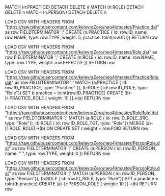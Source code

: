 MATCH (n:PRACTICE) DETACH DELETE n
MATCH (n:ROLE) DETACH DELETE n
MATCH (n:PERSON) DETACH DELETE n


LOAD CSV WITH HEADERS FROM "https://raw.githubusercontent.com/kelevraZero/neo4j/master/Practice.dat" as row FIELDTERMINATOR ';' 
CREATE (n:PRACTICE { id: row.ID, name: row.NAME, type: row.TYPE, weight: 5, practice: toInt(row.ID)}) RETURN row

LOAD CSV WITH HEADERS FROM "https://raw.githubusercontent.com/kelevraZero/neo4j/master/Role.dat" as row FIELDTERMINATOR ';' 
CREATE (n:ROLE { id: row.ID, name: row.NAME, type: row.TYPE, weight: row.EFFECTIF }) RETURN row

LOAD CSV WITH HEADERS FROM "https://raw.githubusercontent.com/kelevraZero/neo4j/master/PracticeRole.dat" as row FIELDTERMINATOR ';' 
MATCH (a:PRACTICE { id: row.ID_PRACTICE, type: "Practice" }), (b:ROLE { id: row.ID_ROLE, type: "Role"}) 
SET b.practice = toInt(row.ID_PRACTICE) CREATE (b)-[r:PRACTICE_ROLE { weight: 10 }]->(a) RETURN row

LOAD CSV WITH HEADERS FROM "https://raw.githubusercontent.com/kelevraZero/neo4j/master/RoleRole.dat" as row FIELDTERMINATOR ';' 
MATCH (a:ROLE { id: row.ID_ROLE_SRC, type: "Role"}), (b:ROLE { id: row.ID_ROLE_TGT, type: "Role"}) 
MERGE (a)-[r:ROLE_ROLE]->(b) ON CREATE SET r.weight = row.POID RETURN row

LOAD CSV WITH HEADERS FROM "https://raw.githubusercontent.com/kelevraZero/neo4j/master/PersonRole.dat" as row FIELDTERMINATOR ';' 
CREATE (a:PERSON { id: row.ID_PERSON, name: " ", type: row.TYPE, weight: 0 }) RETURN row

LOAD CSV WITH HEADERS FROM "https://raw.githubusercontent.com/kelevraZero/neo4j/master/PersonRole.dat" as row FIELDTERMINATOR ';' 
MATCH (a:PERSON { id: row.ID_PERSON, type: "Person"}), (b:ROLE { id: row.ID_ROLE, type: "Role"}) 
SET a.practice = toInt(b.practice) CREATE (a)-[r:PERSON_ROLE { weight: 10 }]->(b) RETURN row
